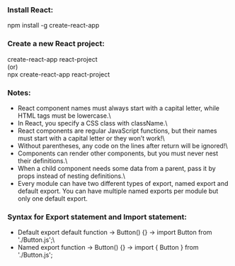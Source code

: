 ### Install React:
  npm install -g create-react-app 

### Create a new React project:
  create-react-app react-project\
  (or)\
  npx create-react-app react-project

### Notes:
* React component names must always start with a capital letter, while HTML tags must be lowercase.\
* In React, you specify a CSS class with className.\
* React components are regular JavaScript functions, but their names must start with a capital letter or they won’t work!\
* Without parentheses, any code on the lines after return will be ignored!\
* Components can render other components, but you must never nest their definitions.\
* When a child component needs some data from a parent, pass it by props instead of nesting definitions.\
* Every module can have two different types of export, named export and default export. You can have multiple named exports per module but only one default export.

### Syntax for Export statement and Import statement:
* Default	export default function -> Button() {} ->	import Button from './Button.js';\
* Named	export function -> Button() {}	-> import { Button } from './Button.js';
